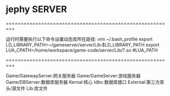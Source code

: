 ﻿# jephy  SERVER
=========================================================

运行时需要执行以下命令设置动态库所在路径:
vim ~/.bash_profile
export LD_LIBRARY_PATH=~/gameserver/server/Lib:$LD_LIBRARY_PATH
export LUA_CPATH=/home/workspace/game-code/server/Lib/?.so
#LUA_PATH

=========================================================

Game/GatewayServer:网关服务器
Game/GameServer:游戏服务器
Game/DBServer:数据库服务器
Kernal:核心
Idbc:数据库接口
External:第三方库头/源文件
Lib:库文件
